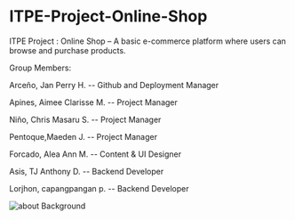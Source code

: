 # ITPE-Project-Online-Shop
ITPE Project : Online Shop – A basic e-commerce platform where users can browse and purchase products.

Group Members: 

Arceño, Jan Perry H. -- Github and Deployment Manager

Apines, Aimee Clarisse M. -- Project Manager

Niño, Chris Masaru S. --  Project Manager

Pentoque,Maeden J. -- Project Manager

Forcado, Alea Ann M. -- Content & UI Designer

Asis, TJ Anthony D. -- Backend Developer

Lorjhon, capangpangan p. -- Backend Developer 






![about Background](https://github.com/user-attachments/assets/6735f51b-53dd-45a2-a4d6-2a23a7d2a70b)
